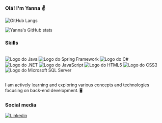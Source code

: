 ### Olá! I'm Yanna ✌️

![GitHub Langs](https://github-readme-stats.vercel.app/api/top-langs/?username=yannakode&layout=compact&theme=theme)

![Yanna's GitHub stats](https://github-readme-stats.vercel.app/api?username=yannakode&show_icons=true&theme=radical)

### Skills
<div style="display: inline_block"><br/>
    <img align="center" alt="Logo do Java" src="https://img.shields.io/badge/Java-ED8B00?style=for-the-badge&logo=openjdk&logoColor=white" /> 
    <img align="center" alt="Logo do Spring Framework" src="https://img.shields.io/badge/Spring-6DB33F?style=for-the-badge&logo=spring&logoColor=white" /> 
    <img align="center" alt="Logo do C#" src="https://img.shields.io/badge/C%23-239120?style=for-the-badge&logo=c-sharp&logoColor=white" />   
    <img align="center" alt="Logo do .NET" src="https://img.shields.io/badge/.NET-5C2D91?style=for-the-badge&logo=.net&logoColor=white" />
     <img align="center" alt="Logo do JavaScript" src="https://img.shields.io/badge/JavaScript-F7DF1E?style=for-the-badge&logo=javascript&logoColor=black" />
     <img align="center" alt="Logo do HTML5" src="https://img.shields.io/badge/HTML5-E34F26?style=for-the-badge&logo=html5&logoColor=white" />
     <img align="center" alt="Logo do CSS3" src="https://img.shields.io/badge/CSS3-1572B6?style=for-the-badge&logo=css3&logoColor=white" />
      <img align="center" alt="Logo do Microsoft SQL Server" src="https://img.shields.io/badge/Microsoft_SQL_Server-CC2927?style=for-the-badge&logo=microsoft-sql-server&logoColor=white" />    
</div><br>

I am actively learning and exploring various concepts and technologies focusing on back-end development. 🖥️
### Social media
[![Linkedin](https://img.shields.io/badge/LinkedIn-0077B5?style=for-the-badge&logo=linkedin&logoColor=white)](https://www.linkedin.com/in/yannack)

